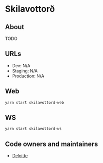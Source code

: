 # Skilavottorð

## About

TODO

## URLs

- Dev: N/A
- Staging: N/A
- Production: N/A

## Web

```bash
yarn start skilavottord-web
```

## WS

```bash
yarn start skilavottord-ws
```

## Code owners and maintainers

- [Deloitte](https://github.com/orgs/island-is/teams/deloitte/members)

